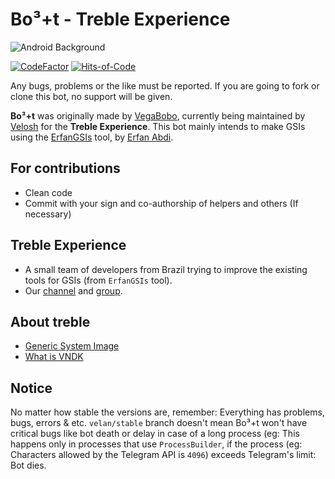 # Bo³+t - Treble Experience

![Android Background](https://i.imgur.com/gDeUsDm_d.webp?maxwidth=760&fidelity=grand)

[![CodeFactor](https://www.codefactor.io/repository/github/trebleexperience/bot3/badge)](https://www.codefactor.io/repository/github/trebleexperience/bot3) [![Hits-of-Code](https://hitsofcode.com/github/trebleexperience/bot3?branch=velan/stable)](https://hitsofcode.com/github/trebleexperience/bot3/view)

Any bugs, problems or the like must be reported. If you are going to fork or clone this bot, no support will be given.

**Bo³+t** was originally made by [VegaBobo](https://github.com/VegaBobo), currently being maintained by [Velosh](https://github.com/Velosh) for the **Treble Experience**. This bot mainly intends to make GSIs using the [ErfanGSIs](https://github.com/erfanoabdi/ErfanGSIs) tool, by [Erfan Abdi](https://github.com/erfanoabdi).

## For contributions
* Clean code
* Commit with your sign and co-authorship of helpers and others (If necessary)

## Treble Experience
* A small team of developers from Brazil trying to improve the existing tools for GSIs (from `ErfanGSIs` tool).
* Our [channel](https://t.me/TrebleExperience) and [group](https://t.me/TrebleExperience_chat).

## About treble
* [Generic System Image](https://source.android.com/setup/build/gsi)
* [What is VNDK](https://source.android.com/devices/architecture/vndk)

## Notice
No matter how stable the versions are, remember: Everything has problems, bugs, errors & etc. `velan/stable` branch doesn't mean Bo³+t won't have critical bugs like bot death or delay in case of a long process (eg: This happens only in processes that use `ProcessBuilder`, if the process (eg: Characters allowed by the Telegram API is `4096`) exceeds Telegram's limit: Bot dies.
